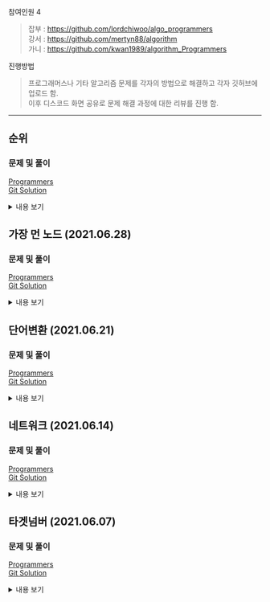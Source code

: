 참여인원 4
> 잡부 : https://github.com/lordchiwoo/algo_programmers  
> 강서 : https://github.com/mertyn88/algorithm  
> 가니 : https://github.com/kwan1989/algorithm_Programmers

진행방법
> 프로그래머스나 기타 알고리즘 문제를 각자의 방법으로 해결하고 각자 깃허브에 업로드 함.  
> 이후 디스코드 화면 공유로 문제 해결 과정에 대한 리뷰를 진행 함. 

---

## 순위
### 문제 및 풀이
[Programmers]()  
[Git Solution]()  

<details markdown="1">
  <summary>내용 보기</summary>

### 문제내용
n명의 권투선수가 권투 대회에 참여했고 각각 1번부터 n번까지 번호를 받았습니다.
권투 경기는 1대1 방식으로 진행이 되고, 만약 A 선수가 B 선수보다 실력이 좋다면 A 선수는 B 선수를 항상 이깁니다.
심판은 주어진 경기 결과를 가지고 선수들의 순위를 매기려 합니다.
하지만 몇몇 경기 결과를 분실하여 정확하게 순위를 매길 수 없습니다.

선수의 수 n, 경기 결과를 담은 2차원 배열 results가 매개변수로 주어질 때
정확하게 순위를 매길 수 있는 선수의 수를 return 하도록 solution 함수를 작성해주세요.

선수의 수는 1명 이상 100명 이하입니다.
경기 결과는 1개 이상 4,500개 이하입니다.
results 배열 각 행 [A, B]는 A 선수가 B 선수를 이겼다는 의미입니다.
모든 경기 결과에는 모순이 없습니다.  
|n|results|return|  
|---|---|---|  
|5|[[4, 3], [4, 2], [3, 2], [1, 2], [2, 5]]|2|  

### 풀이과정
처음 생각 :   
각 노드가 이긴 목록을 담은 HashMap 만들기  
각 노드가 패배한 목록을 담은 HashMap 만들기  
두 HashMap에서 각 노드의 사이즈를 더해서 n-1이면 answer++  

진행하다보니  
각 노드가 배배한 목록을 담은 HashMap은 필요가 없어서 빼고함.  
이긴 목록에서 패배한 목록을 찾을 수 있기 때문임.  

1차)  
테스트 1 〉   통과 (0.11ms, 52.2MB)  
테스트 2 〉   통과 (0.14ms, 51.9MB)  
테스트 3 〉   실패 (0.57ms, 52.6MB)  
테스트 4 〉   실패 (런타임 에러)  
테스트 5 〉   실패 (50.70ms, 59.9MB)  
테스트 6 〉   실패 (317.93ms, 125MB)  
테스트 7 〉   실패 (메모리 초과)  
테스트 8 〉   실패 (메모리 초과)  
테스트 9 〉   실패 (메모리 초과)  
테스트 10 〉   실패 (메모리 초과)  

HashMap에 ArrayList를 담았다가 중복체크하는 부분에서 오래걸려서 실패함  
그래서 ArrayList를 HashSet으로 바꿔서 도전  

2차)  
테스트 1 〉	통과 (8.66ms, 53.2MB)  
테스트 2 〉	통과 (8.64ms, 52.9MB)  
테스트 3 〉	통과 (8.58ms, 53.1MB)  
테스트 4 〉	통과 (9.53ms, 52.9MB)  
테스트 5 〉	통과 (10.79ms, 52.7MB)  
테스트 6 〉	통과 (11.87ms, 55.1MB)  
테스트 7 〉	통과 (30.32ms, 53.9MB)  
테스트 8 〉	통과 (36.34ms, 58.7MB)  
테스트 9 〉	통과 (45.96ms, 57.9MB)  
테스트 10 〉	통과 (44.41ms, 56.2MB)  

성공  

</details>


## 가장 먼 노드 (2021.06.28)  
### 문제 및 풀이  
[Programmers](https://programmers.co.kr/learn/courses/30/lessons/49189)  
[Git Solution]()  
<details markdown="1">
<summary>내용 보기</summary>
### 풀이과정

</details>


## 단어변환 (2021.06.21)  
### 문제 및 풀이  
[Programmers](https://programmers.co.kr/learn/courses/30/lessons/43163)  
[Git Solution]()  
<details markdown="1">
<summary>내용 보기</summary>

</details>


## 네트워크 (2021.06.14)  
### 문제 및 풀이
[Programmers](https://programmers.co.kr/learn/courses/30/lessons/43162)  
[Git Solution]()  
<details markdown="1">
<summary>내용 보기</summary>

</details>


## 타겟넘버 (2021.06.07)  
### 문제 및 풀이
[Programmers](https://programmers.co.kr/learn/courses/30/lessons/43165)  
[Git Solution]()  
<details markdown="1">
<summary>내용 보기</summary>

</details>


